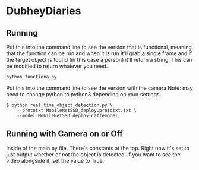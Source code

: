 # DubheyDiaries

## Running

Put this into the command line to see the version that is functional, meaning that the function can be run and when it is run it'll grab a single frame and if the target object is found (in this case a person) it'll return a string. This can be modified to return whatever you need.

```Command Line
python functiona.py
```


Put this into the command line to see the version with the camera Note: may need to change python to python3 depending on your settings.

```Command Line
$ python real_time_object_detection.py \
	--prototxt MobileNetSSD_deploy.prototxt.txt \
	--model MobileNetSSD_deploy.caffemodel
```



## Running with Camera on or Off

Inside of the main py file. There's constants at the top. Right now it's set to just output whether or not the object is detected. If you want to see the video alongside it, set the value to True.
